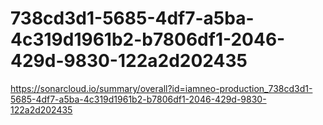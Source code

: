 # 738cd3d1-5685-4df7-a5ba-4c319d1961b2-b7806df1-2046-429d-9830-122a2d202435
https://sonarcloud.io/summary/overall?id=iamneo-production_738cd3d1-5685-4df7-a5ba-4c319d1961b2-b7806df1-2046-429d-9830-122a2d202435
